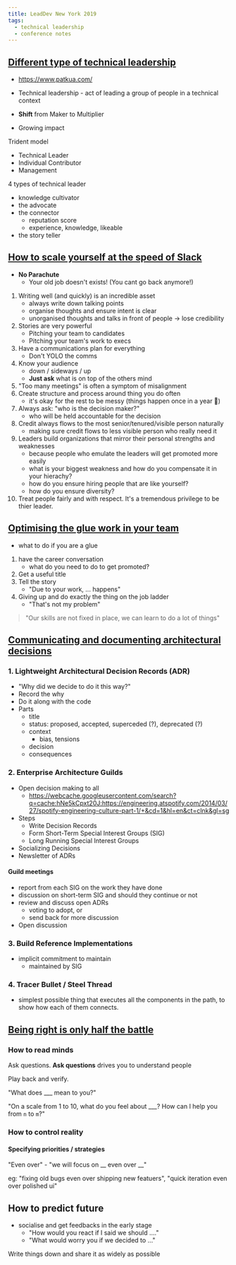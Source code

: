 ```yaml
---
title: LeadDev New York 2019
tags:
  - technical leadership
  - conference notes
---
```


## [Different type of technical leadership](https://leaddev.com/exploring-different-types-technical-leadership)

- https://www.patkua.com/

- Technical leadership - act of leading a group of people in a technical context

- **Shift** from Maker to Multiplier
- Growing impact

Trident model
- Technical Leader
- Individual Contributor
- Management

4 types of technical leader

- knowledge cultivator
- the advocate
- the connector
  - reputation score
  - experience, knowledge, likeable
- the story teller

## [How to scale yourself at the speed of Slack](https://leaddev.com/how-scale-yourself-speed-slack)

- **No Parachute**
  - Your old job doesn't exists! (You cant go back anymore!)
1. Writing well (and quickly) is an incredible asset
   - always write down talking points
   - organise thoughts and ensure intent is clear
   - unorganised thoughts and talks in front of people -> lose credibility
2. Stories are very powerful
   - Pitching your team to candidates
   - Pitching your team's work to execs
3. Have a communications plan for everything
   - Don't YOLO the comms
4. Know your audience
   - down / sideways / up
   - **Just ask** what is on top of the others mind
5. "Too many meetings" is often a symptom of misalignment
6. Create structure and process around thing you do often
   - it's okay for the rest to be messy (things happen once in a year 🙈)
7. Always ask: "who is the decision maker?"
   - who will be held accountable for the decision
8. Credit always flows to the most senior/tenured/visible person naturally
   - making sure credit flows to less visible person who really need it
9. Leaders build organizations that mirror their personal strengths and weaknesses
    - because people who emulate the leaders will get promoted more easily
    - what is your biggest weakness and how do you compensate it in your hierachy?
    - how do you ensure hiring people that are like yourself?
    - how do you ensure diversity?
10. Treat people fairly and with respect. It's a tremendous privilege to be thier leader.


## [Optimising the glue work in your team](https://leaddev.com/optimizing-glue-work-your-team)
- what to do if you are a glue
1. have the career conversation
   - what do you need to do to get promoted?
2. Get a useful title
3. Tell the story
   - "Due to your work, ... happens"
4. Giving up and do exactly the thing on the job ladder
   - "That's not my problem"

> "Our skills are not fixed in place, we can learn to do a lot of things"

## [Communicating and documenting architectural decisions](https://leaddev.com/documenting-and-communicating-architectural-decisions)

### 1. Lightweight Architectural Decision Records (ADR)
- "Why did we decide to do it this way?"
- Record the why
- Do it along with the code
- Parts
  - title
  - status: proposed, accepted, superceded (?), deprecated (?)
  - context
    - bias, tensions
  - decision
  - consequences

### 2. Enterprise Architecture Guilds
- Open decision making to all
  - https://webcache.googleusercontent.com/search?q=cache:hNe5kCpxt20J:https://engineering.atspotify.com/2014/03/27/spotify-engineering-culture-part-1/+&cd=1&hl=en&ct=clnk&gl=sg
- Steps
  - Write Decision Records
  - Form Short-Term Special Interest Groups (SIG)
  - Long Running Special Interest Groups
- Socializing Decisions
- Newsletter of ADRs

#### Guild meetings
- report from each SIG on the work they have done
- discussion on short-term SIG and should they continue or not
- review and discuss open ADRs
  - voting to adopt, or
  - send back for more discussion
- Open discussion

### 3. Build Reference Implementations

- implicit commitment to maintain
   - maintained by SIG

### 4. Tracer Bullet / Steel Thread

- simplest possible thing that executes all the components in the path, to show how each of them connects.

## [Being right is only half the battle](https://leaddev.com/being-right-only-half-battle-how-optimize-your-interpersonal-connections)

### How to read minds

Ask questions. **Ask questions** drives you to understand people

Play back and verify.

"What does ___ mean to you?"

"On a scale from 1 to 10, what do you feel about ___? How can I help you from `n` to `m`?"

### How to control reality

#### Specifying priorities / strategies

"Even over" - "we will focus on __ even over __"

eg: "fixing old bugs even over shipping new featuers", "quick iteration even over polished ui"

## How to predict future

- socialise and get feedbacks in the early stage
  - "How would you react if I said we should ...."
  - "What would worry you if we decided to ..."

Write things down and share it as widely as possible
